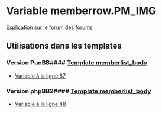 # Variable memberrow.PM_IMG
[Explication sur le forum des forums](http://forum.forumactif.com/t294113-listing-des-variables#memberrow.PM_IMG)
## Utilisations dans les templates
### Version PunBB#### [Template memberlist_body](punbb/memberlist_body.md)
* [Variable à la ligne 87](../punbb/memberlist_body.tpl#L87)
### Version phpBB2#### [Template memberlist_body](subsilver/memberlist_body.md)
* [Variable à la ligne 48](../subsilver/memberlist_body.tpl#L48)